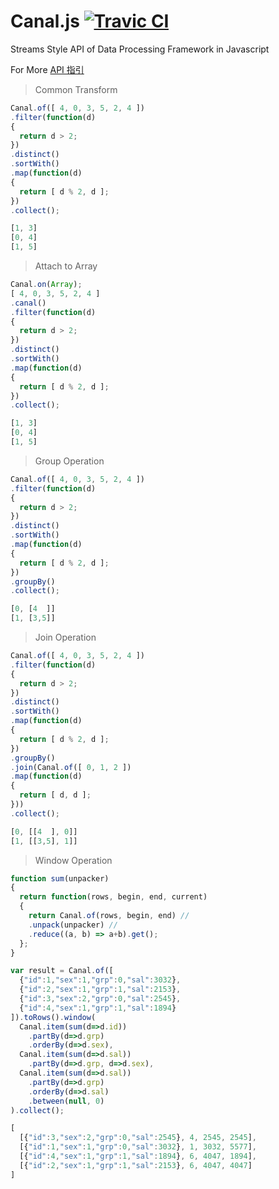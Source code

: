 Canal.js [![Travic CI](https://travis-ci.org/KerneLab/Canal.svg?branch=master)](https://travis-ci.org/KerneLab/Canal)
=========================
Streams Style API of Data Processing Framework in Javascript

For More [API 指引](https://github.com/KerneLab/Canal/wiki/API_Reference_CN)

> Common Transform

```js
Canal.of([ 4, 0, 3, 5, 2, 4 ])
.filter(function(d)
{
  return d > 2;
})
.distinct()
.sortWith()
.map(function(d)
{
  return [ d % 2, d ];
})
.collect();
```
```js
[1, 3]
[0, 4]
[1, 5]
```

> Attach to Array

```js
Canal.on(Array);
[ 4, 0, 3, 5, 2, 4 ]
.canal()
.filter(function(d)
{
  return d > 2;
})
.distinct()
.sortWith()
.map(function(d)
{
  return [ d % 2, d ];
})
.collect();
```
```js
[1, 3]
[0, 4]
[1, 5]
```

> Group Operation

```js
Canal.of([ 4, 0, 3, 5, 2, 4 ])
.filter(function(d)
{
  return d > 2;
})
.distinct()
.sortWith()
.map(function(d)
{
  return [ d % 2, d ];
})
.groupBy()
.collect();
```
```js
[0, [4  ]]
[1, [3,5]]
```

> Join Operation

```js
Canal.of([ 4, 0, 3, 5, 2, 4 ])
.filter(function(d)
{
  return d > 2;
})
.distinct()
.sortWith()
.map(function(d)
{
  return [ d % 2, d ];
})
.groupBy()
.join(Canal.of([ 0, 1, 2 ])
.map(function(d)
{
  return [ d, d ];
}))
.collect();
```
```js
[0, [[4  ], 0]]
[1, [[3,5], 1]]
```

> Window Operation

```js
function sum(unpacker)
{
  return function(rows, begin, end, current)
  {
    return Canal.of(rows, begin, end) //
    .unpack(unpacker) //
    .reduce((a, b) => a+b).get();
  };
}

var result = Canal.of([
  {"id":1,"sex":1,"grp":0,"sal":3032},
  {"id":2,"sex":1,"grp":1,"sal":2153},
  {"id":3,"sex":2,"grp":0,"sal":2545},
  {"id":4,"sex":1,"grp":1,"sal":1894}
]).toRows().window(
  Canal.item(sum(d=>d.id))
    .partBy(d=>d.grp)
    .orderBy(d=>d.sex),
  Canal.item(sum(d=>d.sal))
    .partBy(d=>d.grp, d=>d.sex),
  Canal.item(sum(d=>d.sal))
    .partBy(d=>d.grp)
    .orderBy(d=>d.sal)
    .between(null, 0)
).collect();
```
```js
[
  [{"id":3,"sex":2,"grp":0,"sal":2545}, 4, 2545, 2545],
  [{"id":1,"sex":1,"grp":0,"sal":3032}, 1, 3032, 5577],
  [{"id":4,"sex":1,"grp":1,"sal":1894}, 6, 4047, 1894],
  [{"id":2,"sex":1,"grp":1,"sal":2153}, 6, 4047, 4047]
]
```
